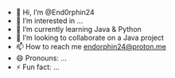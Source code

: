- 👋 Hi, I’m @End0rphin24
- 👀 I’m interested in ...
- 🌱 I’m currently learning Java & Python
- 💞️ I’m looking to collaborate on a Java project
- 📫 How to reach me endorphin24@proton.me
- 😄 Pronouns: ...
- ⚡ Fun fact: ...

<!---
End0rphin24/End0rphin24 is a ✨ special ✨ repository because its `README.md` (this file) appears on your GitHub profile.
You can click the Preview link to take a look at your changes.
--->
